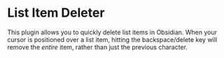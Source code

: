 # List Item Deleter

This plugin allows you to quickly delete list items in Obsidian. When your cursor is positioned over
a list item, hitting the backspace/delete key will remove the _entire_ item, rather than just the
previous character.
